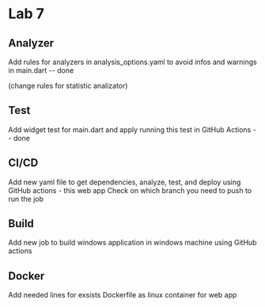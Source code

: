 # Lab 7

## Analyzer

Add rules for analyzers in analysis_options.yaml to avoid infos and warnings in main.dart -- done

(change rules for statistic analizator)

## Test

Add widget test for main.dart and apply running this test in GitHub Actions -- done

## CI/CD

Add new yaml file to get dependencies, analyze, test, and deploy using GitHub actions - this web app
Check on which branch you need to push to run the job

## Build 

Add new job to build windows application in windows machine using GitHub actions

## Docker

Add needed lines for exsists Dockerfile as linux container for web app 

